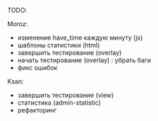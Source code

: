 TODO:

Moroz:
- изменение have_time каждую минуту (js)
- шаблоны статистики (html)
- завершить тестирование (overlay)
- начать тестирование (overlay) : убрать баги
- фикс ошибок

Ksan:
- завершить тестирование (view)
- статистика (admin-statistic)
- рефакторинг
